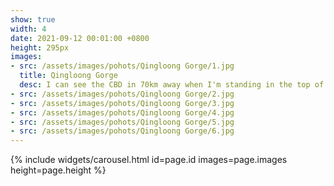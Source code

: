```yaml
---
show: true
width: 4
date: 2021-09-12 00:01:00 +0800
height: 295px
images:
- src: /assets/images/pohots/Qingloong Gorge/1.jpg
  title: Qingloong Gorge
  desc: I can see the CBD in 70km away when I'm standing in the top of the Great Wall!!
- src: /assets/images/pohots/Qingloong Gorge/2.jpg
- src: /assets/images/pohots/Qingloong Gorge/3.jpg
- src: /assets/images/pohots/Qingloong Gorge/4.jpg
- src: /assets/images/pohots/Qingloong Gorge/5.jpg
- src: /assets/images/pohots/Qingloong Gorge/6.jpg
---
```


{% include widgets/carousel.html id=page.id images=page.images height=page.height %}

